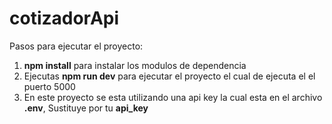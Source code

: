 # cotizadorApi
Pasos para ejecutar el proyecto:
1. **npm install** para instalar los modulos de dependencia
2. Ejecutas **npm run dev** para ejecutar el proyecto el cual de ejecuta el el puerto 5000
3. En este proyecto se esta utilizando una api key la cual esta en el archivo **.env**, Sustituye por tu **api_key** 


